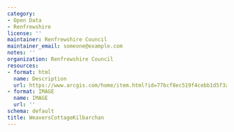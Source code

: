 ```yaml
---
category:
- Open Data
- Renfrewshire
license: ''
maintainer: Renfrewshire Council
maintainer_email: someone@example.com
notes: ''
organization: Renfrewshire Council
resources:
- format: html
  name: Description
  url: https://www.arcgis.com/home/item.html?id=77bcf8ec519f4cebb1d5f3a1a79d66ae
- format: IMAGE
  name: IMAGE
  url: ''
schema: default
title: WeaversCottageKilbarchan
---
```

